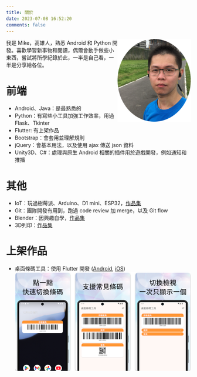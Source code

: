 ```yaml
---
title: 關於
date: 2023-07-08 16:52:20
comments: false
---
```


<img src="/assets/mike.png" width="200px" align="right"/>
我是 Mike，高雄人，熟悉 Android 和 Python 開發。喜歡學習新事物和閱讀，偶爾會動手做些小東西，嘗試將所學紀錄於此，一半是自己看，一半是分享給各位。

# 前端

- Android、Java：是最熟悉的
- Python：有寫些小工具加強工作效率，用過 Flask、Tkinter
- Flutter: 有上架作品
- Bootstrap：會套用並理解規則
- jQuery：會基本用法，以及使用 ajax 傳送 json 資料
- Unity3D、C#：處理與原生 Android 相關的插件用於遊戲開發，例如通知和推播

# 其他

- IoT：玩過樹莓派、Arduino、D1 mini、ESP32，[作品集](/iot-works)
- Git：團隊開發有用到，跑過 code review 加 merge，以及 Git flow
- Blender：因興趣自學，[作品集](/blender-works)
- 3D列印：[作品集](/3d-print-works)

# 上架作品

- 桌面條碼工具：使用 Flutter 開發 ([Android](https://play.google.com/store/apps/details?id=com.usermark.barcode_home_widget), [iOS](https://apps.apple.com/us/app/桌面條碼工具/id6742226521))
![](/assets/home_widget_play.png)